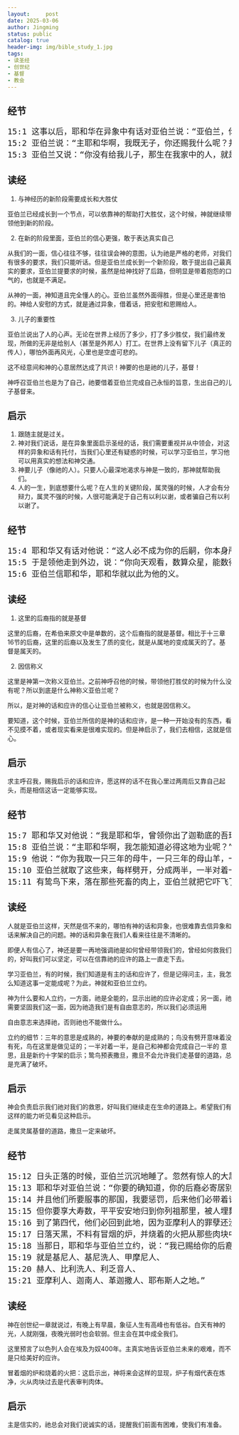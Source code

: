```yaml
---
layout:     post
date: 2025-03-06
author: Jingming
status: public
catalog: true
header-img: img/bible_study_1.jpg
tags:
- 读圣经
- 创世纪
- 基督
- 教会
---
```

## 经节

<pre style="font-size: 18px;">
15:1 这事以后，耶和华在异象中有话对亚伯兰说：“亚伯兰，你不要惧怕！我是你的盾牌，必大大地赏赐你。”
15:2 亚伯兰说：“主耶和华啊，我既无子，你还赐我什么呢？并且要承受我家业的，是大马色人以利以谢。”
15:3 亚伯兰又说：“你没有给我儿子，那生在我家中的人，就是我的后嗣。”
</pre>

## 读经

1. 与神经历的新阶段需要成长和大胜仗

亚伯兰已经成长到一个节点，可以依靠神的帮助打大胜仗，这个时候，神就继续带领他到新的阶段。

2. 在新的阶段里面，亚伯兰的信心更强，敢于表达真实自己

从我们的一面，信心往往不够，往往误会神的意图，认为祂是严格的老师，对我们有很多的要求，我们只能听话。但是亚伯兰成长到一个新阶段，敢于提出自己最真实的要求，亚伯兰提要求的时候，虽然是给神找好了后路，但明显是带着抱怨的口气的，也就是不满足。

从神的一面，神知道且完全懂人的心。亚伯兰虽然外面得胜，但是心里还是害怕的。神给人安慰的方式，就是通过异象，借着话，把安慰和恩赐给人。

3. 儿子的重要性

亚伯兰说出了人的心声。无论在世界上经历了多少，打了多少胜仗，我们最终发现，所做的无非是给别人（甚至是外邦人）打工。在世界上没有留下儿子（真正的传人），哪怕外面再风光，心里也是空虚可悲的。

这不经意间和神的心意居然达成了共识！神要的也是祂的儿子，基督！

神呼召亚伯兰也是为了自己，祂要借着亚伯兰完成自己永恒的旨意，生出自己的儿子基督来。

## 启示

1. 跟随主就是过关。
2. 神对我们说话，是在异象里面启示圣经的话，我们需要重视并从中领会，对这样的异象和话有托付，当我们心里还有疑惑的时候，可以学习亚伯兰，学习他可以用真实的想法和神交通。
3. 神要儿子（像祂的人）。只要人心最深地渴求与神是一致的，那神就帮助我们。
4. 人的一生，到底想要什么呢？在人生的关键阶段，属灵强的时候，人才会有分辩力，属灵不强的时候，人很可能满足于自己有以利以谢，或者骗自己有以利以谢了。

## 经节
<pre style="font-size: 18px;">
15:4 耶和华又有话对他说：“这人必不成为你的后嗣，你本身所生的，才成为你的后嗣。”
15:5 于是领他走到外边，说：“你向天观看，数算众星，能数得过来吗？”又对他说：“你的后裔将要如此。”
15:6 亚伯兰信耶和华，耶和华就以此为他的义。
</pre>

## 读经

1. 这里的后裔指的就是基督

这里的后裔，在希伯来原文中是单数的，这个后裔指的就是基督。相比于十三章16节的后裔，这里的后裔以及发生了质的变化，就是从属地的变成属天的了。基督是属天的。

2. 因信称义

这里是神第一次称义亚伯兰。之前神呼召他的时候，带领他打胜仗的时候为什么没有呢？所以到底是什么神称义亚伯兰呢？

所以，是对神的话和应许的信心让亚伯兰被称义，也就是因信称义。

要知道，这个时候，亚伯兰所信的是神的话和应许，是一种一开始没有的东西，看不见摸不着，或者现实看来是很难实现的。但是神启示了，我们去相信，这就是信心。

## 启示

求主呼召我，赐我启示的话和应许，愿这样的话不在我心里过两周后又靠自己起头，而是相信这话一定能够实现。

## 经节

<pre style="font-size: 18px;">
15:7 耶和华又对他说：“我是耶和华，曾领你出了迦勒底的吾珥，为要将这地赐你为业。”
15:8 亚伯兰说：“主耶和华啊，我怎能知道必得这地为业呢？”
15:9 他说：“你为我取一只三年的母牛，一只三年的母山羊，一只三年的公绵羊，一只斑鸠，一只雏鸽。”
15:10 亚伯兰就取了这些来，每样劈开，分成两半，一半对着一半地摆列；只有鸟没有劈开。
15:11 有鸷鸟下来，落在那些死畜的肉上，亚伯兰就把它吓飞了。
</pre>

## 读经

人就是亚伯兰这样，天然是信不来的，哪怕有神的话和异象，也很难靠去信异象和话来解决自己的问题。神的话和异象在我们人看来往往是不清晰的。

即便人有信心了，神还是要一再地强调祂是如何曾经带领我们的，曾经如何救我们的，好叫我们可以坚定，可以在信靠祂的应许的路上一直走下去。

学习亚伯兰，有的时候，我们知道是有主的话和应许了，但是记得问主，主，我怎么知道这事一定能成呢？为此，神就和亚伯兰立约。

神为什么要和人立约，一方面，祂是全能的，显示出祂的应许必定成；另一面，祂需要坚固我们这一面，因为祂造我们是有自由意志的，所以我们必须运用

自由意志来选择祂，否则祂也不能做什么。

立约的细节：三年的意思是成熟的，神要的奉献的是成熟的；鸟没有劈开意味着没有死，鸟在这里是做见证的；一半对着一半，是自己和神都会完成自己一半的
意思，且是新约十字架的启示；鸷鸟预表撒旦，撒旦不会允许我们走基督的道路，总是充满了破坏。

## 启示

神会负责启示我们祂对我们的救恩，好叫我们继续走在生命的道路上。希望我们有这样的能力听见看见这种启示。

走属灵属基督的道路，撒旦一定来破坏。

## 经节

<pre style="font-size: 18px;">
15:12 日头正落的时候，亚伯兰沉沉地睡了。忽然有惊人的大黑暗落在他身上。
15:13 耶和华对亚伯兰说：“你要的确知道，你的后裔必寄居别人的地，又服事那地的人；那地的人要苦待他们四百年。
15:14 并且他们所要服事的那国，我要惩罚，后来他们必带着许多财物从那里出来。
15:15 但你要享大寿数，平平安安地归到你列祖那里，被人埋葬。
15:16 到了第四代，他们必回到此地，因为亚摩利人的罪孽还没有满盈。”
15:17 日落天黑，不料有冒烟的炉，并烧着的火把从那些肉块中经过。
15:18 当那日，耶和华与亚伯兰立约，说：“我已赐给你的后裔，从埃及河直到伯拉大河之地，
15:19 就是基尼人、基尼洗人、甲摩尼人、
15:20 赫人、比利洗人、利乏音人、
15:21 亚摩利人、迦南人、革迦撒人、耶布斯人之地。”
</pre>

## 读经

神在创世纪一章就说过，有晚上有早晨，象征人生有高峰也有低谷。白天有神的光，人就刚强，夜晚光弱时也会软弱。但主会在其中成全我们。

这里预言了以色列人会在埃及为奴400年。主真实地告诉亚伯兰未来的艰难，而不是只给美好的应许。

冒着烟的炉和烧着的火把：这启示出，神将来会这样的显现，炉子有烟代表在炼净，火从肉块过去是代表审判肉体。

## 启示

主是信实的，祂总会对我们说诚实的话，提醒我们前面有困难，使我们有准备。